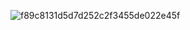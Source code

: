 ![f89c8131d5d7d252c2f3455de022e45f](https://github.com/ArtMinTiai/artmintiai/assets/152317760/fd5fb39b-98ee-45d3-9249-a5bf1bb84455)
